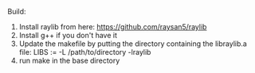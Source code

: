 Build:
1. Install raylib from here: https://github.com/raysan5/raylib
2. Install g++ if you don't have it
3. Update the makefile by putting the directory containing the libraylib.a file: LIBS := -L /path/to/directory -lraylib
4. run make in the base directory
